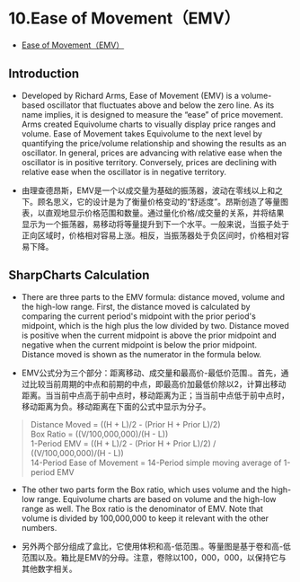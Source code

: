# 10.Ease of Movement（EMV）
* [Ease of Movement（EMV）](http://stockcharts.com/school/doku.php?id=chart_school:technical_indicators:ease_of_movement_emv)

## Introduction
* Developed by Richard Arms, Ease of Movement (EMV) is a volume-based oscillator that fluctuates above and below the zero line. As its name implies, it is designed to measure the “ease” of price movement. Arms created Equivolume charts to visually display price ranges and volume. Ease of Movement takes Equivolume to the next level by quantifying the price/volume relationship and showing the results as an oscillator. In general, prices are advancing with relative ease when the oscillator is in positive territory. Conversely, prices are declining with relative ease when the oscillator is in negative territory.

* 由理查德昂斯，EMV是一个以成交量为基础的振荡器，波动在零线以上和之下。顾名思义，它的设计是为了衡量价格变动的“舒适度”。昂斯创造了等量图表，以直观地显示价格范围和数量。通过量化价格/成交量的关系，并将结果显示为一个振荡器，易移动将等量提升到下一个水平。一般来说，当振子处于正向区域时，价格相对容易上涨。相反，当振荡器处于负区间时，价格相对容易下降。

## SharpCharts Calculation
* There are three parts to the EMV formula: distance moved, volume and the high-low range. First, the distance moved is calculated by comparing the current period's midpoint with the prior period's midpoint, which is the high plus the low divided by two. Distance moved is positive when the current midpoint is above the prior midpoint and negative when the current midpoint is below the prior midpoint. Distance moved is shown as the numerator in the formula below.

* EMV公式分为三个部分：距离移动、成交量和最高价-最低价范围.。首先，通过比较当前周期的中点和前期的中点，即最高价加最低价除以2，计算出移动距离。当当前中点高于前中点时，移动距离为正；当当前中点低于前中点时，移动距离为负。移动距离在下面的公式中显示为分子。

> Distance Moved = ((H + L)/2 - (Prior H + Prior L)/2)<br>Box Ratio = ((V/100,000,000)/(H - L))<br>1-Period EMV = ((H + L)/2 - (Prior H + Prior L)/2) / ((V/100,000,000)/(H - L))<br>14-Period Ease of Movement = 14-Period simple moving average of 1-period EMV<br>

* The other two parts form the Box ratio, which uses volume and the high-low range. Equivolume charts are based on volume and the high-low range as well. The Box ratio is the denominator of EMV. Note that volume is divided by 100,000,000 to keep it relevant with the other numbers.

* 另外两个部分组成了盒比，它使用体积和高-低范围.。等量图是基于卷和高-低范围以及。箱比是EMV的分母。注意，卷除以100，000，000，以保持它与其他数字相关。
